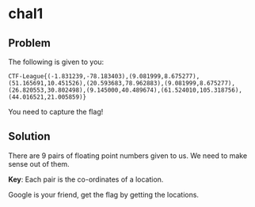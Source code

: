 # chal1

## Problem

The following is given to you: 
```
CTF-League{(-1.831239,-78.183403),(9.081999,8.675277),(51.165691,10.451526),(20.593683,78.962883),(9.081999,8.675277),(26.820553,30.802498),(9.145000,40.489674),(61.524010,105.318756),(44.016521,21.005859)}
```

You need to capture the flag!

## Solution

There are 9 pairs of floating point numbers given to us. We need to make sense out of them.

**Key**: Each pair is the co-ordinates of a location.

Google is your friend, get the flag by getting the locations.
